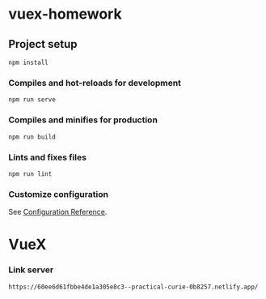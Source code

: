 # vuex-homework

## Project setup
```
npm install
```

### Compiles and hot-reloads for development
```
npm run serve
```

### Compiles and minifies for production
```
npm run build
```

### Lints and fixes files
```
npm run lint
```

### Customize configuration
See [Configuration Reference](https://cli.vuejs.org/config/).
# VueX
### Link server
```
https://60ee6d61fbbe4de1a305e8c3--practical-curie-0b8257.netlify.app/ 
```
